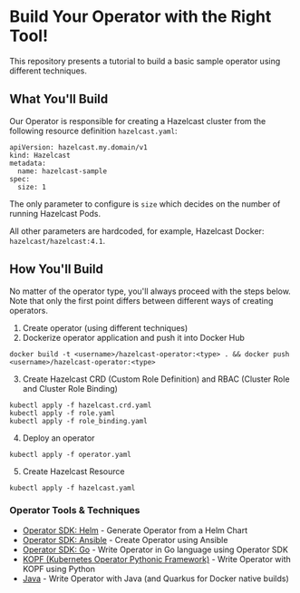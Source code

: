 # Build Your Operator with the Right Tool!

This repository presents a tutorial to build a basic sample operator using different techniques.

## What You'll Build

Our Operator is responsible for creating a Hazelcast cluster from the following resource definition `hazelcast.yaml`:

```
apiVersion: hazelcast.my.domain/v1
kind: Hazelcast
metadata:
  name: hazelcast-sample
spec:
  size: 1
```

The only parameter to configure is `size` which decides on the number of running Hazelcast Pods.

All other parameters are hardcoded, for example, Hazelcast Docker: `hazelcast/hazelcast:4.1`.

## How You'll Build

No matter of the operator type, you'll always proceed with the steps below. Note that only the first point differs between different ways of creating operators.

1. Create operator (using different techniques)
2. Dockerize operator application and push it into Docker Hub
```
docker build -t <username>/hazelcast-operator:<type> . && docker push <username>/hazelcast-operator:<type>
```

3. Create Hazelcast CRD (Custom Role Definition) and RBAC (Cluster Role and Cluster Role Binding)
```
kubectl apply -f hazelcast.crd.yaml
kubectl apply -f role.yaml
kubectl apply -f role_binding.yaml
```

4. Deploy an operator
```
kubectl apply -f operator.yaml
```

5. Create Hazelcast Resource
```
kubectl apply -f hazelcast.yaml
```

### Operator Tools & Techniques

* [Operator SDK: Helm](operator-sdk-helm) - Generate Operator from a Helm Chart
* [Operator SDK: Ansible](operator-sdk-ansible) - Create Operator using Ansible
* [Operator SDK: Go](operator-sdk-go) - Write Operator in Go language using Operator SDK
* [KOPF (Kubernetes Operator Pythonic Framework)](kopf) - Write Operator with KOPF using Python
* [Java](java) - Write Operator with Java (and Quarkus for Docker native builds)